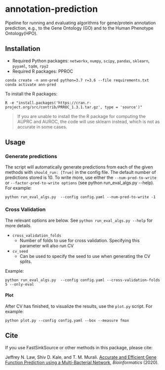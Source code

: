 # annotation-prediction
Pipeline for running and evaluating algorithms for gene/protein annotation prediction, 
e.g., to the Gene Ontology (GO) and to the Human Phenotype Ontology(HPO).


## Installation

- Required Python packages: `networkx`, `numpy`, `scipy`, `pandas`, `sklearn`, `pyyaml`, `tqdm`, `rpy2`
- Required R packages: PPROC

```
conda create -n ann-pred python=3.7 r=3.6 --file requirements.txt
conda activate ann-pred
```
To install the R packages:
```
R -e "install.packages('https://cran.r-project.org/src/contrib/PRROC_1.3.1.tar.gz', type = 'source')"
```

> If you are unable to install the the R package for computing the AUPRC and AUROC, 
> the code will use sklearn instead, which is not as accurate in some cases.

## Usage 
### Generate predictions
The script will automatically generate predictions from each of the given methods with `should_run: [True]` in the config file. The default number of predictions stored is 10. To write more, use either the `--num-pred-to-write` or `--factor-pred-to-write options` (see python run_eval_algs.py --help). For example:
```
python run_eval_algs.py  --config config.yaml --num-pred-to-write -1
```

### Cross Validation
The relevant options are below. See `python run_eval_algs.py --help` for more details.
  - `cross_validation_folds`
    - Number of folds to use for cross validation. Specifying this parameter will also run CV
  - `cv_seed`
    - Can be used to specify the seed to use when generating the CV splits. 
    
Example:
```
python run_eval_algs.py  --config config.yaml --cross-validation-folds 5 --only-eval
```

#### Plot
After CV has finished, to visualize the results, use the `plot.py` script. For example:
```
python plot.py --config config.yaml --box --measure fmax
```

## Cite
If you use FastSinkSource or other methods in this package, please cite:

Jeffrey N. Law, Shiv D. Kale, and T. M. Murali. [Accurate and Efficient Gene Function Prediction using a Multi-Bacterial Network](https://doi.org/10.1093/bioinformatics/btaa885), _Bioinformatics_ (2020). 
